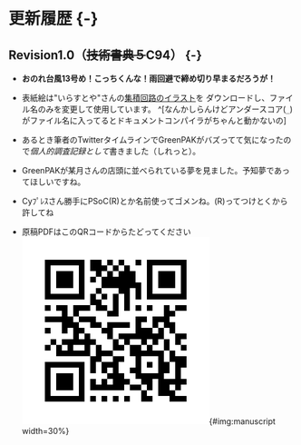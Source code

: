 # 更新履歴 {-}

## Revision1.0（~~技術書典５~~C94） {-}

- **おのれ台風13号め！こっちくんな！雨回避で締め切り早まるだろうが！**

- 表紙絵は"いらすとや"さんの[集積回路のイラスト](https://www.irasutoya.com/2015/10/blog-post_1.html)を
ダウンロードし、ファイル名のみを変更して使用しています。
  ^[なんかしらんけどアンダースコア(`_`)がファイル名に入ってるとドキュメントコンパイラがちゃんと動かないの]
- あるとき筆者のTwitterタイムラインでGreenPAKがバズってて気になったので*個人的調査記録として*書きました（しれっと）。
- GreenPAKが某月さんの店頭に並べられている夢を見ました。予知夢であってほしいですね。
- Cyﾌﾟﾚｽさん勝手にPSoC(R)とか名前使ってゴメンね。(R)ってつけとくから許してね
- 原稿PDFはこのQRコードからたどってください ![](images/QRcode.png){#img:manuscript width=30%}
